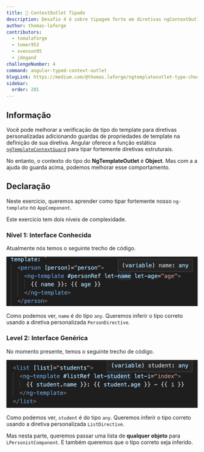 ```yaml
---
title: 🔴 ContextOutlet Tipado
description: Desafio 4 é sobre tipagem forte em diretivas ngContextOutlet
author: thomas-laforge
contributors:
  - tomalaforge
  - tomer953
  - svenson95
  - jdegand
challengeNumber: 4
command: angular-typed-context-outlet
blogLink: https://medium.com/@thomas.laforge/ngtemplateoutlet-type-checking-5d2dcb07a2c6
sidebar:
  order: 201
---
```


## Informação

Você pode melhorar a verificação de tipo do template para diretivas personalizadas adicionando guardas de propriedades de template na definição de sua diretiva. Angular oferece a função estática [`ngTemplateContextGuard`](https://angular.dev/guide/directives/structural-directives#improving-template-type-checking-for-custom-directives) para tipar fortemente diretivas estruturais.

No entanto, o contexto do tipo do **NgTemplateOutlet** é **Object**. Mas com a a ajuda do guarda acima, podemos melhorar esse comportamento.

## Declaração

Neste exercício, queremos aprender como tipar fortemente nosso `ng-template` no `AppComponent`.

Este exercício tem dois níveis de complexidade.

### Nível 1: Interface Conhecida

Atualmente nós temos o seguinte trecho de código.

![Unkown Person](../../../../../assets/4/unknown-person.png 'Unkown Person')

Como podemos ver, `name` é do tipo `any`. Queremos inferir o tipo correto usando a diretiva personalizada `PersonDirective`.

### Level 2: Interface Genérica

No momento presente, temos o seguinte trecho de código.

![Unkown Student](../../../../../assets/4/unknown-student.png 'Unkown Student')

Como podemos ver, `student` é do tipo `any`. Queremos inferir o tipo correto usando a diretiva personalizada `ListDirective`.

Mas nesta parte, queremos passar uma lista de **qualquer objeto** para `LPersonistComponent`. E também queremos que o tipo correto seja inferido.
